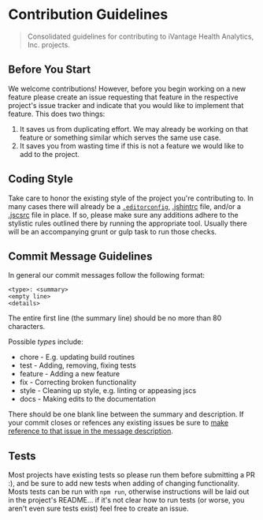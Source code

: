 # Contribution Guidelines

> Consolidated guidelines for contributing to iVantage Health Analytics, Inc.
> projects.


## Before You Start

We welcome contributions! However, before you begin working on a new feature
please create an issue requesting that feature in the respective project's
issue tracker and indicate that you would like to implement that feature. This
does two things:

1. It saves us from duplicating effort. We may already be working on that
   feature or something similar which serves the same use case.
2. It saves you from wasting time if this is not a feature we would like to add
   to the project.


## Coding Style

Take care to honor the existing style of the project you're contributing to. In
many cases there will already be a [`.editorconfig`][editor-config],
[.jshintrc][jshint] file, and/or a [.jscsrc][jscs] file in place. If so, please
make sure any additions adhere to the stylistic rules outlined there by running
the appropriate tool. Usually there will be an accompanying grunt or gulp task
to run those checks.


## Commit Message Guidelines

In general our commit messages follow the following format:

```
<type>: <summary>
<empty line>
<details>
```

The entire first line (the summary line) should be no more than 80 characters.

Possible *type*s include:

- chore - E.g. updating build routines
- test - Adding, removing, fixing tests
- feature - Adding a new feature
- fix - Correcting broken functionality
- style - Cleaning up style, e.g. linting or appeasing jscs
- docs - Making edits to the documentation

There should be one blank line between the summary and description. If your
commit closes or refences any existing issues be sure to [make reference to
that issue in the message description][github-civcm].


## Tests

Most projects have existing tests so please run them before submitting a PR :),
and be sure to add new tests when adding of changing functionality. Mosts tests
can be run with `npm run`, otherwise instructions will be laid out in the
project's README... if it's not clear how to run tests (or worse, you aren't
even sure tests exist) feel free to create an issue.


[editor-config]: http://editorconfig.org/
[jshint]: http://jshint.com/about/
[jscs]: http://jscs.info/
[github-civcm]: https://help.github.com/articles/closing-issues-via-commit-messages/
